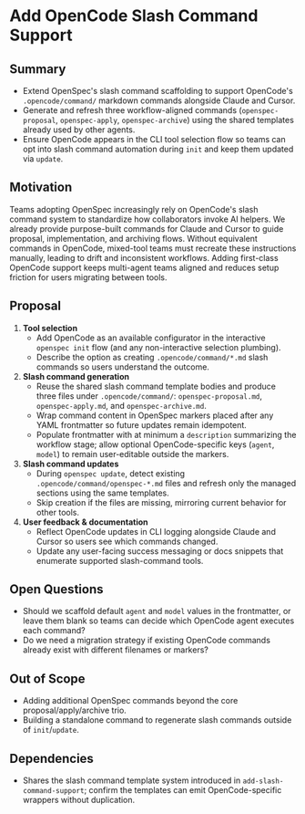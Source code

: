 # Add OpenCode Slash Command Support

## Summary
- Extend OpenSpec's slash command scaffolding to support OpenCode's `.opencode/command/` markdown commands alongside Claude and Cursor.
- Generate and refresh three workflow-aligned commands (`openspec-proposal`, `openspec-apply`, `openspec-archive`) using the shared templates already used by other agents.
- Ensure OpenCode appears in the CLI tool selection flow so teams can opt into slash command automation during `init` and keep them updated via `update`.

## Motivation
Teams adopting OpenSpec increasingly rely on OpenCode's slash command system to standardize how collaborators invoke AI helpers. We already provide purpose-built commands for Claude and Cursor to guide proposal, implementation, and archiving flows. Without equivalent commands in OpenCode, mixed-tool teams must recreate these instructions manually, leading to drift and inconsistent workflows. Adding first-class OpenCode support keeps multi-agent teams aligned and reduces setup friction for users migrating between tools.

## Proposal
1. **Tool selection**
   - Add OpenCode as an available configurator in the interactive `openspec init` flow (and any non-interactive selection plumbing).
   - Describe the option as creating `.opencode/command/*.md` slash commands so users understand the outcome.
2. **Slash command generation**
   - Reuse the shared slash command template bodies and produce three files under `.opencode/command/`: `openspec-proposal.md`, `openspec-apply.md`, and `openspec-archive.md`.
   - Wrap command content in OpenSpec markers placed after any YAML frontmatter so future updates remain idempotent.
   - Populate frontmatter with at minimum a `description` summarizing the workflow stage; allow optional OpenCode-specific keys (`agent`, `model`) to remain user-editable outside the markers.
3. **Slash command updates**
   - During `openspec update`, detect existing `.opencode/command/openspec-*.md` files and refresh only the managed sections using the same templates.
   - Skip creation if the files are missing, mirroring current behavior for other tools.
4. **User feedback & documentation**
   - Reflect OpenCode updates in CLI logging alongside Claude and Cursor so users see which commands changed.
   - Update any user-facing success messaging or docs snippets that enumerate supported slash-command tools.

## Open Questions
- Should we scaffold default `agent` and `model` values in the frontmatter, or leave them blank so teams can decide which OpenCode agent executes each command?
- Do we need a migration strategy if existing OpenCode commands already exist with different filenames or markers?

## Out of Scope
- Adding additional OpenSpec commands beyond the core proposal/apply/archive trio.
- Building a standalone command to regenerate slash commands outside of `init`/`update`.

## Dependencies
- Shares the slash command template system introduced in `add-slash-command-support`; confirm the templates can emit OpenCode-specific wrappers without duplication.
